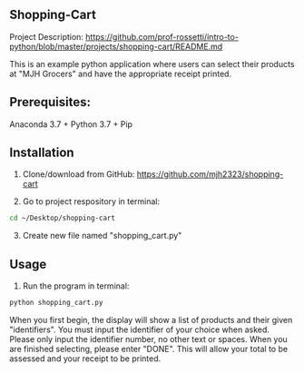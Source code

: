 ## Shopping-Cart

Project Description: https://github.com/prof-rossetti/intro-to-python/blob/master/projects/shopping-cart/README.md

This is an example python application where users can select their products at "MJH Grocers" and have the appropriate receipt printed. 

## Prerequisites: 
Anaconda 3.7 +
Python 3.7 +
Pip

## Installation 

1) Clone/download from GitHub: https://github.com/mjh2323/shopping-cart

2) Go to project respository in terminal: 

```sh
cd ~/Desktop/shopping-cart
```

3) Create new file named "shopping_cart.py"


## Usage

1) Run the program in terminal: 

```sh
python shopping_cart.py
```

When you first begin, the display will show a list of products and their given "identifiers".
You must input the identifier of your choice when asked. Please only input the identifier number, no other text or spaces. 
When you are finished selecting, please enter "DONE". This will allow your total to be assessed and your receipt to be printed. 